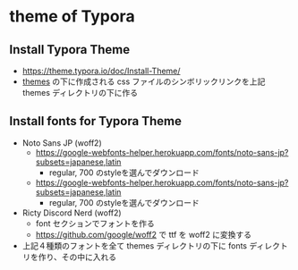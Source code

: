 # theme of Typora

## Install Typora Theme

* https://theme.typora.io/doc/Install-Theme/
* [themes](themes) の下に作成される css ファイルのシンボリックリンクを上記 themes ディレクトリの下に作る

## Install fonts for Typora Theme

* Noto Sans JP (woff2)
    * https://google-webfonts-helper.herokuapp.com/fonts/noto-sans-jp?subsets=japanese,latin
        * regular, 700 のstyleを選んでダウンロード
    * https://google-webfonts-helper.herokuapp.com/fonts/noto-sans-jp?subsets=japanese,latin
        * regular, 700 のstyleを選んでダウンロード
* Ricty Discord Nerd (woff2)
    * font セクションでフォントを作る
    * https://github.com/google/woff2 で ttf を woff2 に変換する
* 上記４種類のフォントを全て themes ディレクトリの下に fonts ディレクトリを作り、その中に入れる
